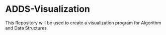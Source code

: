 # ADDS-Visualization
This Repository will be used to create a visualization program for Algorithm and Data Structures

